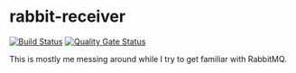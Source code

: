 rabbit-receiver
===============

[![Build Status](https://travis-ci.com/ironiclensflare/Logger.svg?branch=master)](https://travis-ci.com/ironiclensflare/Logger)
[![Quality Gate Status](https://sonarcloud.io/api/project_badges/measure?project=ironiclensflare_Logger&metric=alert_status)](https://sonarcloud.io/dashboard?id=ironiclensflare_Logger)

This is mostly me messing around while I try to get familiar with RabbitMQ.
